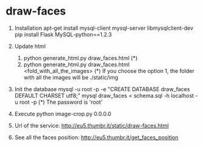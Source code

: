 draw-faces
==========

1. Installation
	apt-get install mysql-client mysql-server libmysqlclient-dev
	pip install Flask MySQL-python==1.2.3

2. Update html
	1. python generate_html.py draw_faces.html (*)
    2. python generate_html.py draw_faces.html <fold_with_all_the_images>
    (*) If you choose the option 1, the folder with all the images will be ./static/img

3. Init the database
	mysql -u root -p -e "CREATE DATABASE draw_faces DEFAULT CHARSET utf8;"
	mysql draw_faces < schema.sql -h localhost -u root -p
	(*) The password is 'root'

4. Execute
	python image-crop.py 0.0.0.0

5. Url of the service: http://eu5.thumbr.it/static/draw-faces.html
6. See all the faces position: http://eu5.thumbr.it/get_faces_position
